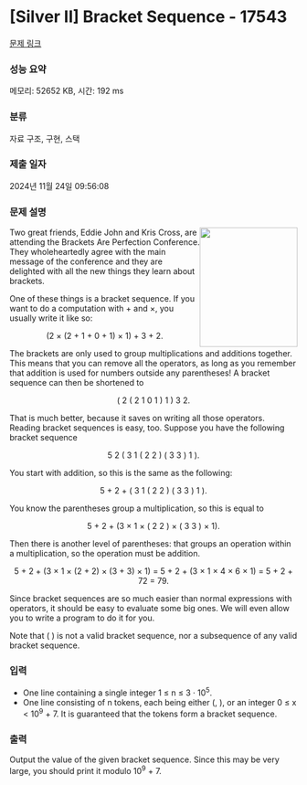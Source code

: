 # [Silver II] Bracket Sequence - 17543 

[문제 링크](https://www.acmicpc.net/problem/17543) 

### 성능 요약

메모리: 52652 KB, 시간: 192 ms

### 분류

자료 구조, 구현, 스택

### 제출 일자

2024년 11월 24일 09:56:08

### 문제 설명

<p><img alt="" src="https://upload.acmicpc.net/1512ee25-a2eb-4fbe-b914-965e1b2536e8/-/preview/" style="width: 171px; height: 209px; float: right;">Two great friends, Eddie John and Kris Cross, are attending the Brackets Are Perfection Conference. They wholeheartedly agree with the main message of the conference and they are delighted with all the new things they learn about brackets.</p>

<p>One of these things is a bracket sequence. If you want to do a computation with + and ×, you usually write it like so:</p>

<p style="text-align: center;">(2 × (2 + 1 + 0 + 1) × 1) + 3 + 2.</p>

<p>The brackets are only used to group multiplications and additions together. This means that you can remove all the operators, as long as you remember that addition is used for numbers outside any parentheses! A bracket sequence can then be shortened to</p>

<p style="text-align: center;">( 2 ( 2 1 0 1 ) 1 ) 3 2.</p>

<p>That is much better, because it saves on writing all those operators. Reading bracket sequences is easy, too. Suppose you have the following bracket sequence</p>

<p style="text-align: center;">5 2 ( 3 1 ( 2 2 ) ( 3 3 ) 1 ).</p>

<p>You start with addition, so this is the same as the following:</p>

<p style="text-align: center;">5 + 2 + ( 3 1 ( 2 2 ) ( 3 3 ) 1 ).</p>

<p>You know the parentheses group a multiplication, so this is equal to</p>

<p style="text-align: center;">5 + 2 + (3 × 1 × ( 2 2 ) × ( 3 3 ) × 1).</p>

<p>Then there is another level of parentheses: that groups an operation within a multiplication, so the operation must be addition.</p>

<p style="text-align: center;">5 + 2 + (3 × 1 × (2 + 2) × (3 + 3) × 1) = 5 + 2 + (3 × 1 × 4 × 6 × 1) = 5 + 2 + 72 = 79.</p>

<p>Since bracket sequences are so much easier than normal expressions with operators, it should be easy to evaluate some big ones. We will even allow you to write a program to do it for you.</p>

<p>Note that ( ) is not a valid bracket sequence, nor a subsequence of any valid bracket sequence.</p>

### 입력 

 <ul>
	<li>One line containing a single integer 1 ≤ n ≤ 3 · 10<sup>5</sup>.</li>
	<li>One line consisting of n tokens, each being either (, ), or an integer 0 ≤ x < 10<sup>9</sup> + 7. It is guaranteed that the tokens form a bracket sequence.</li>
</ul>

### 출력 

 <p>Output the value of the given bracket sequence. Since this may be very large, you should print it modulo 10<sup>9</sup> + 7.</p>

